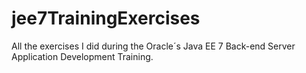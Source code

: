 # jee7TrainingExercises
All the exercises I did during the Oracle´s Java EE 7 Back-end Server Application Development Training.
